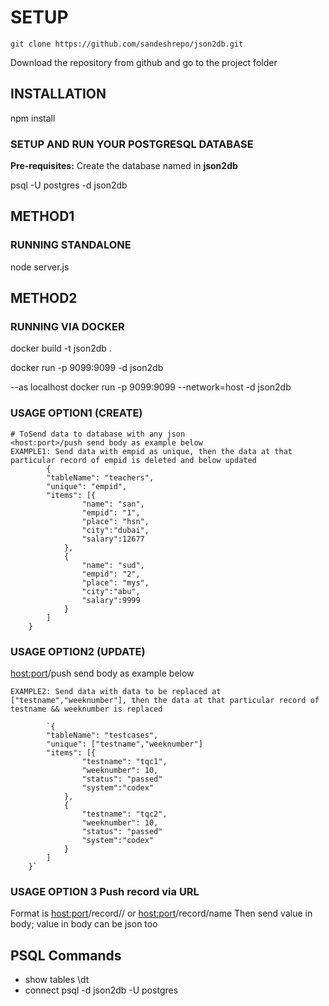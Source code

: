 # SETUP
`git clone https://github.com/sandeshrepo/json2db.git`

Download the repository from github and go to the project folder


## INSTALLATION
npm install

### SETUP AND RUN YOUR POSTGRESQL DATABASE
**Pre-requisites:** Create the database named in **json2db**

psql -U postgres -d json2db

## METHOD1
### RUNNING STANDALONE
node server.js

## METHOD2
### RUNNING VIA DOCKER
docker build -t json2db .

docker run -p 9099:9099 -d json2db

--as localhost 
docker run -p 9099:9099 --network=host -d json2db


### USAGE OPTION1 (CREATE)
    # ToSend data to database with any json
    <host:port>/push send body as example below
    EXAMPLE1: Send data with empid as unique, then the data at that particular record of empid is deleted and below updated
            {
        	"tableName": "teachers",
        	"unique": "empid",
        	"items": [{
        			"name": "san",
                    "empid": "1",
        			"place": "hsn",
        			"city":"dubai",
        			"salary":12677
        		},
        		{
        			"name": "sud",
                    "empid": "2",
        			"place": "mys",
        			"city":"abu",
        			"salary":9999
        		}
        	]
        }

### USAGE OPTION2 (UPDATE)
<host:port>/push send body as example below 

    EXAMPLE2: Send data with data to be replaced at ["testname","weeknumber"], then the data at that particular record of testname && weeknumber is replaced
    
            `{
        	"tableName": "testcases",
        	"unique": ["testname","weeknumber"]
        	"items": [{
        			"testname": "tqc1",
                    "weeknumber": 10,
                    "status": "passed"
        			"system":"codex"
        		},
                {
        			"testname": "tqc2",
                    "weeknumber": 10,
                    "status": "passed"
        			"system":"codex"
        		}
        	]
        }`
        
        
### USAGE OPTION 3 Push record via URL

Format is <host:port>/record/<name>/<value> 
or 
<host:port>/record/name 
Then send value in body; value in body can be json too

## PSQL Commands
-  show tables 
\dt
-   connect 
psql -d json2db -U postgres
